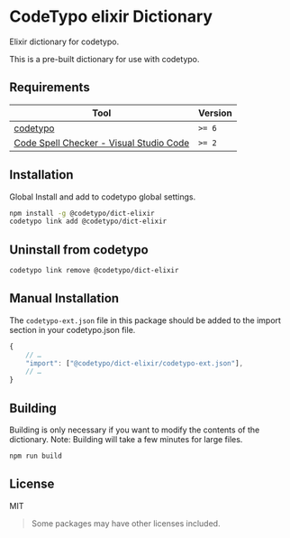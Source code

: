 # CodeTypo elixir Dictionary

Elixir dictionary for codetypo.

This is a pre-built dictionary for use with codetypo.

## Requirements

| Tool                                                                                                                                 | Version |
| ------------------------------------------------------------------------------------------------------------------------------------ | ------- |
| [codetypo](https://github.com/khulnasoft/codetypo)                                                                               | `>= 6`  |
| [Code Spell Checker - Visual Studio Code](https://marketplace.visualstudio.com/items?itemName=khulnasoft.code-spell-checker) | `>= 2`  |

## Installation

Global Install and add to codetypo global settings.

```sh
npm install -g @codetypo/dict-elixir
codetypo link add @codetypo/dict-elixir
```

## Uninstall from codetypo

```sh
codetypo link remove @codetypo/dict-elixir
```

## Manual Installation

The `codetypo-ext.json` file in this package should be added to the import section in your codetypo.json file.

```javascript
{
    // …
    "import": ["@codetypo/dict-elixir/codetypo-ext.json"],
    // …
}
```

## Building

Building is only necessary if you want to modify the contents of the dictionary. Note: Building will take a few minutes for large files.

```sh
npm run build
```

## License

MIT

> Some packages may have other licenses included.
